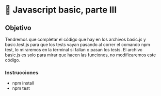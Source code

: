 # :speak_no_evil: Javascript basic, parte III

## Objetivo
Tendremos que completar el código que hay en los archivos basic.js y basic.test.js para que los tests vayan pasando al correr el comando npm test, lo miraremos en la terminal si fallan o pasan los tests. El archivo basic.js es solo para mirar que hacen las funciones, no modificaremos este código.

### Instrucciones
- npm install
- npm test